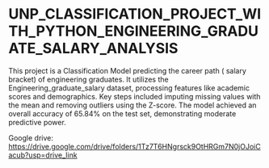 # UNP_CLASSIFICATION_PROJECT_WITH_PYTHON_ENGINEERING_GRADUATE_SALARY_ANALYSIS

This project is a Classification Model predicting the career path ( salary bracket) of engineering graduates. It utilizes the Engineering_graduate_salary dataset, processing features like academic scores and demographics. Key steps included imputing missing values with the mean and removing outliers using the Z-score. The model achieved an overall accuracy of 65.84% on the test set, demonstrating moderate predictive power.

Google drive: https://drive.google.com/drive/folders/1Tz7T6HNgrsck9OtHRGm7N0jOJoiCacub?usp=drive_link

